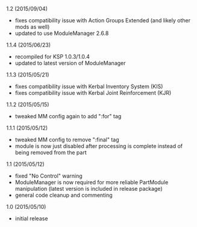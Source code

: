 1.2 (2015/09/04)
- fixes compatibility issue with Action Groups Extended (and likely other mods as well)
- updated to use ModuleManager 2.6.8

1.1.4 (2015/06/23)
- recompiled for KSP 1.0.3/1.0.4
- updated to latest version of ModuleManager

1.1.3 (2015/05/21)
- fixes compatibility issue with Kerbal Inventory System (KIS)
- fixes compatibility issue with Kerbal Joint Reinforcement (KJR)

1.1.2 (2015/05/15)
- tweaked MM config again to add ":for" tag

1.1.1 (2015/05/12)
- tweaked MM config to remove ":final" tag
- module is now just disabled after processing is complete instead of being removed from the part

1.1 (2015/05/12)
- fixed "No Control" warning
- ModuleManager is now required for more reliable PartModule manipulation (latest version is included in release package)
- general code cleanup and commenting

1.0 (2015/05/10)
- initial release
